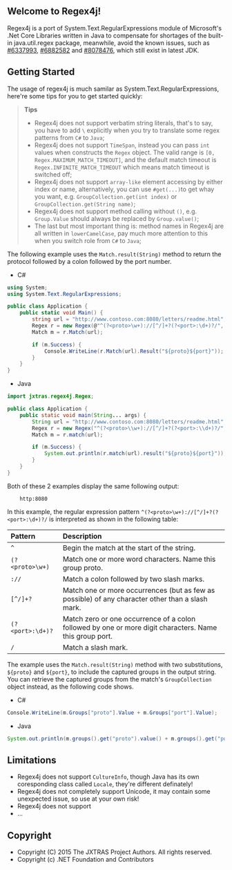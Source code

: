 ## Welcome to Regex4j!

Regex4j is a port of System.Text.RegularExpressions module of Microsoft's .Net Core Libraries written in Java to compensate for shortages of the built-in java.util.regex package, meanwhile, avoid the known issues, such as [#6337993](http://bugs.java.com/bugdatabase/view_bug.do?bug_id=6337993), [#6882582](http://bugs.java.com/bugdatabase/view_bug.do?bug_id=6882582) and [#8078476](http://bugs.java.com/bugdatabase/view_bug.do?bug_id=8078476), which still exist in latest JDK.

## Getting Started

The usage of regex4j is much samilar as System.Text.RegularExpressions, here're some tips for you to get started quickly:

> **Tips**
>- Regex4j does not support verbatim string literals, that's to say, you have to add ```\``` explicitly when you try to translate some regex patterns from ```C#``` to ```Java```;
>- Regex4j does not support ```TimeSpan```, instead you can pass ```int``` values when constructs the ```Regex``` object. The valid range is ```[0, Regex.MAXIMUM_MATCH_TIMEOUT]```, and the default match timeout is ```Regex.INFINITE_MATCH_TIMEOUT``` which means match timeout is switched off;
>- Regex4j does not support ```array-like``` element accessing by either index or name, alternatively, you can use ```#get(...)```to get whay you want, e.g. ```GroupCollection.get(int index)``` or ```GroupCollection.get(String name)```;
>- Regex4j does not support method calling without ```()```, e.g. ```Group.Value``` should always be replaced by ```Group.value()```;
>- The last but most important thing is: method names in Regex4j are all written in ```lowerCamelCase```, pay much more attention to this when you switch role from ```C#``` to ```Java```;

The following example uses the ```Match.result(String)``` method to return the protocol followed by a colon followed by the port number.

* C#

```c#
using System;
using System.Text.RegularExpressions;

public class Application {
    public static void Main() {
        string url = "http://www.contoso.com:8080/letters/readme.html";
        Regex r = new Regex(@"^(?<proto>\w+)://[^/]+?(?<port>:\d+)?/", RegexOptions.None, TimeSpan.FromMilliseconds(150));
        Match m = r.Match(url);

        if (m.Success) {
            Console.WriteLine(r.Match(url).Result("${proto}${port}"));
        }
    }
}
```

* Java

```java
import jxtras.regex4j.Regex;

public class Application {
    public static void main(String... args) {
        String url = "http://www.contoso.com:8080/letters/readme.html";
        Regex r = new Regex("^(?<proto>\\w+)://[^/]+?(?<port>:\\d+)?/", RegexOptions.None, 150 /* millisecond */);
        Match m = r.match(url);

        if (m.Success) {
            System.out.println(r.match(url).result("${proto}${port}"));
        }
    }
}
```

Both of these 2 examples display the same following output:

        http:8080

In this example, the regular expression pattern ```^(?<proto>\w+)://[^/]+?(?<port>:\d+)?/``` is interpreted as shown in the following table:

| Pattern            | Description
|:-------------------|:-----------
```^```              |Begin the match at the start of the string.
```(?<proto>\w+)```  | Match one or more word characters. Name this group proto.
```://```            | Match a colon followed by two slash marks.
```[^/]+?```         | Match one or more occurrences (but as few as possible) of any character other than a slash mark.
```(?<port>:\d+)?``` | Match zero or one occurrence of a colon followed by one or more digit characters. Name this group port.
```/```              | Match a slash mark.

The example uses the ```Match.result(String)``` method with two substitutions, ```${proto}``` and ```${port}```, to include the captured groups in the output string. You can retrieve the captured groups from the match's ```GroupCollection``` object instead, as the following code shows.

* C#
```c#
Console.WriteLine(m.Groups["proto"].Value + m.Groups["port"].Value);
```
* Java
```java
System.out.println(m.groups().get("proto").value() + m.groups().get("port").value());
```

## Limitations

* Regex4j does not support ```CultureInfo```, though Java has its own coresponding class called ```Locale```, they're different definately!
* Regex4j does not completely support Unicode, it may contain some unexpected issue, so use at your own risk!
* Regex4j does not support 
* ...

## Copyright

* Copyright (C) 2015 The JXTRAS Project Authors. All rights reserved.
* Copyright (c) .NET Foundation and Contributors
